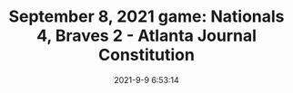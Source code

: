 ---
"title": "September 8, 2021 game: Nationals 4, Braves 2 - Atlanta Journal Constitution"
"date": "2021-9-9 6:53:14"
"feed_name": "GOOGLENEWS"
"feed_website": "https://news.google.com/search?q=drilling%2Bincident&hl=en-US&gl=US&ceid=US:en"
"feed_rss": "https://news.google.com/rss/search?q=drilling%2Bincident&hl=en-US&gl=US&ceid=US:en"
"link": "https://www.ajc.com/sports/atlanta-braves/nationals-beat-braves-despite-having-starting-pitcher-ejected-in-first-inning/PE2KPSJU2BGXBDCKLBTEN2ATTQ/"
"file": "_posts/2021-1-1-fd7e6affd0fb497c72c896000c13e389667ad1c3.md"
"accident": "0"
"drilling": "0"
---